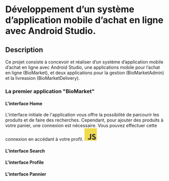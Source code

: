 <h1 align="left">Développement d’un système d’application mobile d’achat en ligne avec Android Studio.</h1>

<h2 align="left">Description</h2>
Ce projet consiste à concevoir et réaliser d’un système d’application mobile d’achat en ligne avec Android Studio, une applications mobile pour l’achat en ligne (BioMarket), et deux applications pour la gestion (BioMarketAdmin) et la livreasion (BioMarketDelivery).

<h3 align="left">La premier application "BioMarket"</h3>

<h4 align="left">L'interface Home</h4>
L'interface initiale de l'application vous offre la possibilité de parcourir les produits et de faire des recherches. Cependant, pour ajouter des produits à votre panier, une connexion est nécessaire. Vous pouvez effectuer cette connexion en accédant à votre profil.

<img src="https://raw.githubusercontent.com/devicons/devicon/master/icons/javascript/javascript-original.svg" alt="javascript" width="40" height="40"/>


<h4 align="left">L'interface Search</h4>

<h4 align="left">L'interface Profile</h4>

<h4 align="left">L'interface Pannier</h4>







<!-- <h2 align="left">Le but du projet système BioMarket</h3>
<h2 align="left">Les vues du projet et comment les utiliser.</h3>
<h2 align="left">Des liens pertinents et des personnes à contacter pour plus d'informations</h3>-->










<!--- 🌱Learning all about **Telecommunications Systems, Network and Web development**

- 💬 Ask me about **Python, C++, HTML, CSS, JavaScript, PHP, SQL, MYSQL**

<h3 align="left">Connect with me:</h3>
<p align="left">
<a href="https://twitter.com/mourchid43" target="blank"><img align="center" src="https://raw.githubusercontent.com/rahuldkjain/github-profile-readme-generator/master/src/images/icons/Social/twitter.svg" alt="mourchid43" height="30" width="40" /></a>
<a href="https://linkedin.com/in/fouad011" target="blank"><img align="center" src="https://raw.githubusercontent.com/rahuldkjain/github-profile-readme-generator/master/src/images/icons/Social/linked-in-alt.svg" alt="fouad011" height="30" width="40" /></a>
<a href="https://instagram.com/m.fouad42" target="blank"><img align="center" src="https://raw.githubusercontent.com/rahuldkjain/github-profile-readme-generator/master/src/images/icons/Social/instagram.svg" alt="m.fouad42" height="30" width="40" /></a>
</p>

<h3 align="left">Languages and Tools:</h3>
<p align="left"> <a href="https://www.arduino.cc/" target="_blank" rel="noreferrer"> <img src="https://cdn.worldvectorlogo.com/logos/arduino-1.svg" alt="arduino" width="40" height="40"/> </a> <a href="https://www.gnu.org/software/bash/" target="_blank" rel="noreferrer"> <img src="https://www.vectorlogo.zone/logos/gnu_bash/gnu_bash-icon.svg" alt="bash" width="40" height="40"/> </a> <a href="https://www.w3schools.com/cpp/" target="_blank" rel="noreferrer"> <img src="https://raw.githubusercontent.com/devicons/devicon/master/icons/cplusplus/cplusplus-original.svg" alt="cplusplus" width="40" height="40"/> </a> <a href="https://www.w3schools.com/css/" target="_blank" rel="noreferrer"> <img src="https://raw.githubusercontent.com/devicons/devicon/master/icons/css3/css3-original-wordmark.svg" alt="css3" width="40" height="40"/> </a> <a href="https://www.w3.org/html/" target="_blank" rel="noreferrer"> <img src="https://raw.githubusercontent.com/devicons/devicon/master/icons/html5/html5-original-wordmark.svg" alt="html5" width="40" height="40"/> </a> <a href="https://developer.mozilla.org/en-US/docs/Web/JavaScript" target="_blank" rel="noreferrer"> <img src="https://raw.githubusercontent.com/devicons/devicon/master/icons/javascript/javascript-original.svg" alt="javascript" width="40" height="40"/> </a> <a href="https://www.linux.org/" target="_blank" rel="noreferrer"> <img src="https://raw.githubusercontent.com/devicons/devicon/master/icons/linux/linux-original.svg" alt="linux" width="40" height="40"/> </a> <a href="https://www.mysql.com/" target="_blank" rel="noreferrer"> <img src="https://raw.githubusercontent.com/devicons/devicon/master/icons/mysql/mysql-original-wordmark.svg" alt="mysql" width="40" height="40"/> </a> <a href="https://www.python.org" target="_blank" rel="noreferrer"> <img src="https://raw.githubusercontent.com/devicons/devicon/master/icons/python/python-original.svg" alt="python" width="40" height="40"/> </a> </p>-->
